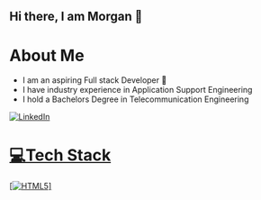 ## Hi there, I am Morgan 👋

# About Me
- I am an aspiring Full stack Developer 🤖
- I have industry experience in Application Support Engineering
- I hold a Bachelors Degree in Telecommunication Engineering
  
[![LinkedIn](https://img.shields.io/badge/LinkedIn-0077B5?style=for-the-badge&logo=linkedin&logoColor=white)](https://www.linkedin.com/in/morgan-ohene-asare)

# <u>💻Tech Stack<u/>

[![HTML5](https://img.shields.io/badge/HTML5-E34F26?style=for-the-badge&logo=html5&logoColor=white)]


